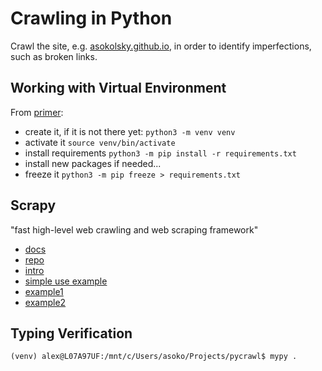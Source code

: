 # Crawling in Python

Crawl the site, e.g. [asokolsky.github.io](https://asokolsky.github.io/),
in order to identify imperfections, such as broken links.

## Working with Virtual Environment

From [primer](https://realpython.com/python-virtual-environments-a-primer/):

* create it, if it is not there yet: `python3 -m venv venv`
* activate it `source venv/bin/activate`
* install requirements `python3 -m pip install -r requirements.txt`
* install new packages if needed...
* freeze it `python3 -m pip freeze > requirements.txt`

## Scrapy

"fast high-level web crawling and web scraping framework"

* [docs](https://docs.scrapy.org/en/latest/index.html)
* [repo](https://github.com/scrapy/scrapy)
* [intro](https://www.scrapingbee.com/blog/web-scraping-with-scrapy/)
* [simple use example](https://doc.scrapy.org/en/latest/topics/practices.html)
* [example1](https://github.com/SherMarri/scrapy-examples)
* [example2](https://www.scrapingbee.com/blog/crawling-python/#web-crawling-with-scrapy)

## Typing Verification
```
(venv) alex@L07A97UF:/mnt/c/Users/asoko/Projects/pycrawl$ mypy .
```
